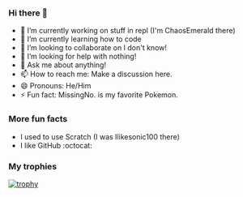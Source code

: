 ### Hi there 👋
- 🔭 I’m currently working on stuff in repl (I'm ChaosEmerald there)
- 🌱 I’m currently learning how to code
- 👯 I’m looking to collaborate on I don't know!
- 🤔 I’m looking for help with nothing!
- 💬 Ask me about anything!
- 📫 How to reach me: Make a discussion here.
- 😄 Pronouns: He/Him
- ⚡ Fun fact: MissingNo. is my favorite Pokemon.
### More fun facts
- I used to use Scratch (I was Ilikesonic100 there)
- I like GitHub :octocat:
### My trophies
[![trophy](https://github-profile-trophy.vercel.app/?username=Time-dragon&no-bg=true
)](https://github.com/ryo-ma/github-profile-trophy)
